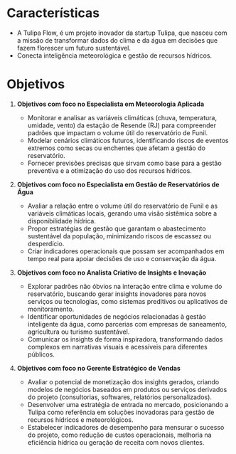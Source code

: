 # Características

- A Tulipa Flow, é um projeto inovador da startup Tulipa, que nasceu com a missão de transformar dados do clima e da água em decisões que fazem florescer um futuro sustentável.
- Conecta inteligência meteorológica e gestão de recursos hídricos.

# Objetivos

1. **Objetivos com foco no Especialista em Meteorologia Aplicada**
    - Monitorar e analisar as variáveis climáticas (chuva, temperatura, umidade, vento) da estação de Resende (RJ) para compreender padrões que impactam o volume útil do reservatório de Funil.
    - Modelar cenários climáticos futuros, identificando riscos de eventos extremos como secas ou enchentes que afetam a gestão do reservatório.
    - Fornecer previsões precisas que sirvam como base para a gestão preventiva e a otimização do uso dos recursos hídricos.

2. **Objetivos com foco no Especialista em Gestão de Reservatórios de Água**
    - Avaliar a relação entre o volume útil do reservatório de Funil e as variáveis climáticas locais, gerando uma visão sistêmica sobre a disponibilidade hídrica.
    - Propor estratégias de gestão que garantam o abastecimento sustentável da população, minimizando riscos de escassez ou desperdício.
    - Criar indicadores operacionais que possam ser acompanhados em tempo real para apoiar decisões de uso e conservação da água.

3. **Objetivos com foco no Analista Criativo de Insights e Inovação**
    - Explorar padrões não óbvios na interação entre clima e volume do reservatório, buscando gerar insights inovadores para novos serviços ou tecnologias, como sistemas preditivos ou aplicativos de monitoramento.
    - Identificar oportunidades de negócios relacionadas à gestão inteligente da água, como parcerias com empresas de saneamento, agricultura ou turismo sustentável.
    - Comunicar os insights de forma inspiradora, transformando dados complexos em narrativas visuais e acessíveis para diferentes públicos.

4. **Objetivos com foco no Gerente Estratégico de Vendas**
    - Avaliar o potencial de monetização dos insights gerados, criando modelos de negócios baseados em produtos ou serviços derivados do projeto (consultorias, softwares, relatórios personalizados).
    - Desenvolver uma estratégia de entrada no mercado, posicionando a Tulipa como referência em soluções inovadoras para gestão de recursos hídricos e meteorológicos.
    - Estabelecer indicadores de desempenho para mensurar o sucesso do projeto, como redução de custos operacionais, melhoria na eficiência hídrica ou geração de receita com novos clientes.
